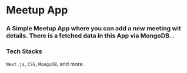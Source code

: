 # Meetup App

### A Simple Meetup App where you can add a new meeting wit details. There is a fetched data in this App via MongoDB. .

### Tech Stacks

`Next.js`, `CSS`, `MongoDB`, and more.
